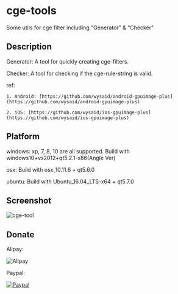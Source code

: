 # cge-tools
Some utils for cge filter including "Generator" & "Checker"

## Description

Generator: A tool for quickly creating cge-filters.

Checker: A tool for checking if the cge-rule-string is valid.

ref: 
```
1. Android: [https://github.com/wysaid/android-gpuimage-plus](https://github.com/wysaid/android-gpuimage-plus)

2. iOS: [https://github.com/wysaid/ios-gpuimage-plus](https://github.com/wysaid/ios-gpuimage-plus)
```

## Platform ##

windows: xp, 7, 8, 10 are all supported. Build with windows10+vs2012+qt5.2.1-x86(Angle Ver)

osx: Build with osx_10.11.6 + qt5.6.0

ubuntu: Build with Ubuntu_16.04_LTS-x64 + qt5.7.0

## Screenshot ##

![cge-tool](https://raw.githubusercontent.com/wysaid/cge-tools/master/screenshots/0.jpg "cge-tool-screenshot")

## Donate ##

Alipay:

![Alipay](https://raw.githubusercontent.com/wysaid/ios-gpuimage-plus/master/screenshots/alipay.jpg "alipay")

Paypal: 

[![Paypal](https://www.paypalobjects.com/en_US/i/btn/btn_donateCC_LG.gif "Paypal")](http://blog.wysaid.org/p/donate.html)
